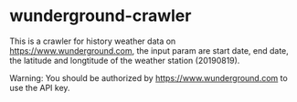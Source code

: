 # wunderground-crawler

This is a crawler for history weather data on https://www.wunderground.com, the input param are start date, end date, the latitude and longtitude of the weather station (20190819).

Warning: You should be authorized by https://www.wunderground.com to use the API key.
